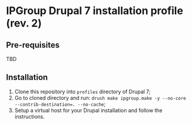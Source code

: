 # IPGroup Drupal 7 installation profile (rev. 2)

## Pre-requisites
TBD

## Installation

1. Clone this repository into `profiles` directory of Drupal 7;
1. Go to cloned directory and run: `drush make ipgroup.make -y --no-core --contrib-destination=. --no-cache`;
1. Setup a virtual host for your Drupal installation and follow the instructions.
